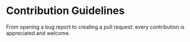 # Contribution Guidelines

From opening a bug report to creating a pull request: every contribution is appreciated and welcome.
